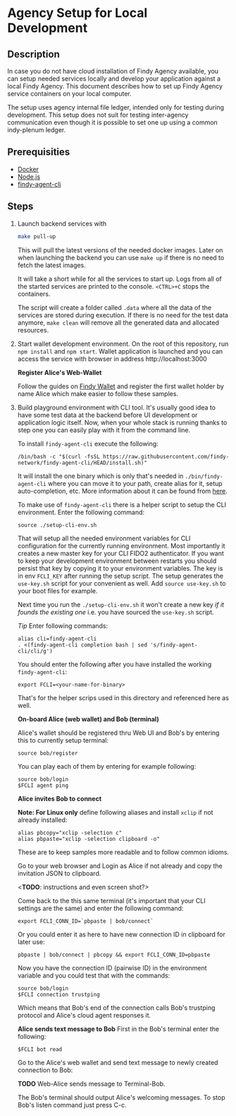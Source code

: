 # Agency Setup for Local Development

## Description

In case you do not have cloud installation of Findy Agency available, you can
setup needed services locally and develop your application against a local Findy
Agency. This document describes how to set up Findy Agency service containers on
your local computer.

The setup uses agency internal file ledger, intended only for testing during
development. This setup does not suit for testing inter-agency communication
even though it is possible to set one up using a common indy-plenum ledger.

## Prerequisities

- [Docker](https://www.docker.com/products/docker-desktop)
- [Node.js](https://nodejs.org/en/download/)
- [findy-agent-cli](https://github.com/findy-network/findy-agent-cli#installation)

## Steps

1. Launch backend services with

   ```sh
   make pull-up
   ```

   This will pull the latest versions of the needed docker images. Later on when
   launching the backend you can use `make up` if there is no need to fetch the
   latest images.

   It will take a short while for all the services to start up. Logs from all of
   the started services are printed to the console. `<CTRL>+C` stops the
   containers.

   The script will create a folder called `.data` where all the data of the
   services are stored during execution. If there is no need for the test data
   anymore, `make clean` will remove all the generated data and allocated
   resources.

1. Start wallet development environment. On the root of this
   repository, run `npm install` and `npm start`. Wallet application is launched
   and you can access the service with browser in address http://localhost:3000
   
   **Register Alice's Web-Wallet**

   Follow the guides on [Findy Wallet](http://localhost:3000) and register the
   first wallet holder by name Alice which make easier to follow these samples.

1. Build playground environment with CLI tool. It's usually
   good idea to have some test data at the backend before UI development or
   application logic itself. Now, when your whole stack is running thanks to
   step one you can easily play with it from the command line.

   To install `findy-agent-cli` execute the following:
   ```shell
   /bin/bash -c "$(curl -fsSL https://raw.githubusercontent.com/findy-network/findy-agent-cli/HEAD/install.sh)"
   ```
   It will install the one binary which is only that's needed in
   `./bin/findy-agent-cli` where you can move it to your path, create alias for
   it, setup auto-completion, etc. More information about it can be found from
   [here](https://github.com/findy-network/findy-agent-cli).

   To make use of `findy-agent-cli` there is a helper script to setup the CLI
   environment. Enter the following command:
   ```shell
   source ./setup-cli-env.sh 
   ```
   That will setup all the needed environment variables for CLI configuration
   for the currently running environment. Most importantly it creates a new
   master key for your CLI FIDO2 authenticator. If you want to keep your
   development environment between restarts you should persist that key by
   copying it to your environment variables. The key is in env `FCLI_KEY` after
   running the setup script. The setup generates the `use-key.sh` script for
   your convenient as well. Add `source use-key.sh` to your boot files for
   example.

   Next time you run the `./setup-cli-env.sh` it won't create a new key *if it
   founds the existing one* i.e. you have sourced the `use-key.sh` script.

   *Tip* Enter following commands:
   ```shell
   alias cli=findy-agent-cli 
   . <(findy-agent-cli completion bash | sed 's/findy-agent-cli/cli/g')
   ```

   You should enter the following after you have installed the working
   `findy-agent-cli`:
   ```shell
   export FCLI=<your-name-for-binary>
   ```
   That's for the helper scrips used in this directory and referenced here as
   well.

   **On-board Alice (web wallet) and Bob (terminal)**

   Alice's wallet should be registered thru Web UI and Bob's by entering this to
   currently setup terminal:
   
   ```shell
   source bob/register
   ```
   You can play each of them by entering for example following:
   ```shell
   source bob/login
   $FCLI agent ping
   ```

   **Alice invites Bob to connect**

   **Note: For Linux only** define following aliases and install `xclip` if not
   already installed:
   ```shell
   alias pbcopy="xclip -selection c"
   alias pbpaste="xclip -selection clipboard -o"
   ```
   These are to keep samples more readable and to follow common idioms.
   
   Go to your web browser and Login as Alice if not already and copy the
   invitation JSON to clipboard.

   <**TODO**: instructions and even screen shot?>

   Come back to the this same terminal (it's important that your CLI settings
   are the same) and enter the following command: 
   ```shell
   export FCLI_CONN_ID=`pbpaste | bob/connect`
   ```

   Or you could enter it as here to have new connection ID in clipboard for
   later use:
   
   ```shell
   pbpaste | bob/connect | pbcopy && export FCLI_CONN_ID=pbpaste
   ```

   Now you have the connection ID (pairwise ID) in the environment variable and
   you could test that with the commands:
   ```shell
   source bob/login
   $FCLI connection trustping
   ```
   Which means that Bob's end of the connection calls Bob's trustping
   protocol and Alice's cloud agent responses it.

   **Alice sends text message to Bob**
   First in the Bob's terminal enter the following:
   ```shell
   $FCLI bot read
   ```
   Go to the Alice's web wallet and send text message to newly created
   connection to Bob:

   **TODO** Web-Alice sends message to Terminal-Bob.

   The Bob's terminal should output Alice's welcoming messages. To stop Bob's
   listen command just press C-c.

